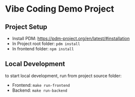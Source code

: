 # Vibe Coding Demo Project

## Project Setup

* Install PDM: https://pdm-project.org/en/latest/#installation
* In Project root folder: `pdm install`
* In frontend folder: `npm install`


## Local Development
to start local development, run from project source folder:

* Frontend: `make run-frontend`
* Backend: `make run-backend`